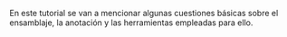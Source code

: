 En este tutorial se van a mencionar algunas cuestiones básicas sobre el ensamblaje, la anotación y las herramientas empleadas para ello. 
